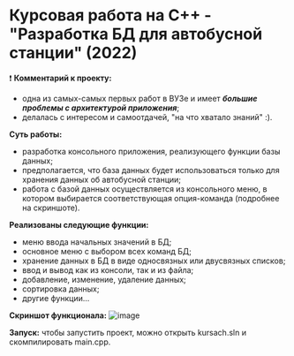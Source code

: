 # Курсовая работа на C++ - "Разработка БД для автобусной станции" (2022)

❗ **Комментарий к проекту:** 
- одна из самых-самых первых работ в ВУЗе и имеет **_большие проблемы с архитектурой приложения_**;
- делалась с интересом и самоотдачей, "на что хватало знаний" :).

**Суть работы:** 
- разработка консольного приложения, реализующего функции базы данных;
- предполагается, что база данных будет использоваться только для хранения данных об автобусной станции;
- работа с базой данных осуществляется из консольного меню, в котором выбирается соответствующая опция-команда (подробнее на скриншоте).

**Реализованы следующие функции:** 
- меню ввода начальных значений в БД;
- основное меню с выбором всех команд БД;
- хранение данных в БД в виде односвязных или двусвязных списков;
- ввод и вывод как из консоли, так и из файла;
- добавление, изменение, удаление данных;
- сортировка данных;
- другие функции...

**Скриншот функционала:**
![image](https://github.com/vitbogit/course_work_console_app_cpp/assets/61887732/1b0a8745-f50f-4fdf-9215-9c42476f7d15)

**Запуск:** чтобы запустить проект, можно открыть kursach.sln и скомпилировать main.cpp.
